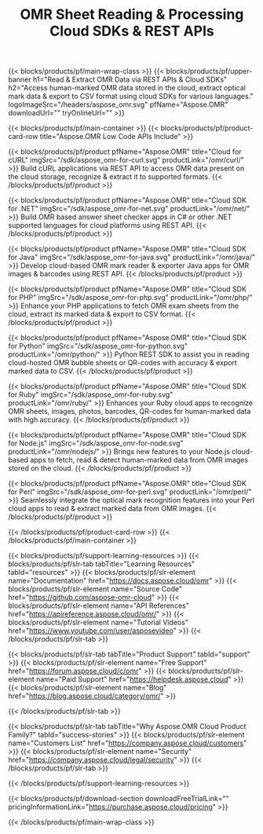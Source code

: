 ﻿---
title: OMR Sheet Reading & Processing Cloud SDKs & REST APIs 
weight: 10
description: Access human-marked OMR data stored in the cloud, extract optical mark data & export to CSV format using cloud SDKs for various languages
url: /family
---

{{< blocks/products/pf/main-wrap-class >}}
{{< blocks/products/pf/upper-banner h1="Read & Extract OMR Data via REST APIs & Cloud SDKs" h2="Access human-marked OMR data stored in the cloud, extract optical mark data & export to CSV format using cloud SDKs for various languages." logoImageSrc="/headers/aspose_omr.svg" pfName="Aspose.OMR" downloadUrl="" tryOnlineUrl="" >}}

{{< blocks/products/pf/main-container >}}
{{< blocks/products/pf/product-card-row title="Aspose.OMR Low Code APIs Include" >}}

{{< blocks/products/pf/product pfName="Aspose.OMR" title="Cloud for cURL" imgSrc="/sdk/aspose_omr-for-curl.svg" productLink="/omr/curl/" >}}
Build cURL applications via REST API to access OMR data present on the cloud storage, recognize & extract it to supported formats.
{{< /blocks/products/pf/product >}}

{{< blocks/products/pf/product pfName="Aspose.OMR" title="Cloud SDK for .NET" imgSrc="/sdk/aspose_omr-for-net.svg" productLink="/omr/net/" >}}
Build OMR based answer sheet checker apps in C# or other .NET supported languages for cloud platforms using REST API.
{{< /blocks/products/pf/product >}}

{{< blocks/products/pf/product pfName="Aspose.OMR" title="Cloud SDK for Java" imgSrc="/sdk/aspose_omr-for-java.svg" productLink="/omr/java/" >}}
Develop cloud-based OMR mark reader & exporter Java apps for OMR images & barcodes using REST API.
{{< /blocks/products/pf/product >}}

{{< blocks/products/pf/product pfName="Aspose.OMR" title="Cloud SDK for PHP" imgSrc="/sdk/aspose_omr-for-php.svg" productLink="/omr/php/" >}}
Enhance your PHP applications to fetch OMR exam sheets from the cloud, extract its marked data & export to CSV format.
{{< /blocks/products/pf/product >}}

{{< blocks/products/pf/product pfName="Aspose.OMR" title="Cloud SDK for Python" imgSrc="/sdk/aspose_omr-for-python.svg" productLink="/omr/python/" >}}
Python REST SDK to assist you in reading cloud-hosted OMR bubble sheets or QR-codes with accuracy & export marked data to CSV.
{{< /blocks/products/pf/product >}}

{{< blocks/products/pf/product pfName="Aspose.OMR" title="Cloud SDK for Ruby" imgSrc="/sdk/aspose_omr-for-ruby.svg" productLink="/omr/ruby/" >}}
Enhances your Ruby cloud apps to recognize OMR sheets, images, photos, barcodes, QR-codes for human-marked data with high accuracy.
{{< /blocks/products/pf/product >}}

{{< blocks/products/pf/product pfName="Aspose.OMR" title="Cloud SDK for Node.js" imgSrc="/sdk/aspose_omr-for-node.svg" productLink="/omr/nodejs/" >}}
Brings new features to your Node.js cloud-based apps to fetch, read & detect human-marked data from OMR images stored on the cloud.
{{< /blocks/products/pf/product >}}

{{< blocks/products/pf/product pfName="Aspose.OMR" title="Cloud SDK for Perl" imgSrc="/sdk/aspose_omr-for-perl.svg" productLink="/omr/perl/" >}}
Seamlessly integrate the optical mark recognition features into your Perl cloud apps to read & extract marked data from OMR images.
{{< /blocks/products/pf/product >}}

{{< /blocks/products/pf/product-card-row >}}
{{< /blocks/products/pf/main-container >}}

{{< blocks/products/pf/support-learning-resources >}}
{{< blocks/products/pf/slr-tab tabTitle="Learning Resources" tabId="resources" >}}
{{< blocks/products/pf/slr-element name="Documentation" href="https://docs.aspose.cloud/omr" >}}
{{< blocks/products/pf/slr-element name="Source Code" href="https://github.com/aspose-omr-cloud" >}}
{{< blocks/products/pf/slr-element name="API References" href="https://apireference.aspose.cloud/omr/" >}}
{{< blocks/products/pf/slr-element name="Tutorial Videos" href="https://www.youtube.com/user/asposevideo" >}}
{{< /blocks/products/pf/slr-tab >}}

{{< blocks/products/pf/slr-tab tabTitle="Product Support" tabId="support" >}}
{{< blocks/products/pf/slr-element name="Free Support" href="https://forum.aspose.cloud/c/omr" >}}
{{< blocks/products/pf/slr-element name="Paid Support" href="https://helpdesk.aspose.cloud" >}}
{{< blocks/products/pf/slr-element name="Blog" href="https://blog.aspose.cloud/category/omr/" >}}

{{< /blocks/products/pf/slr-tab >}}

{{< blocks/products/pf/slr-tab tabTitle="Why Aspose.OMR Cloud Product Family?" tabId="success-stories" >}}
{{< blocks/products/pf/slr-element name="Customers List" href="https://company.aspose.cloud/customers" >}}
{{< blocks/products/pf/slr-element name="Security" href="https://company.aspose.cloud/legal/security" >}}
{{< /blocks/products/pf/slr-tab >}}

{{< /blocks/products/pf/support-learning-resources >}}

{{< blocks/products/pf/download-section downloadFreeTrialLink="" pricingInformationLink="https://purchase.aspose.cloud/pricing" >}}

{{< /blocks/products/pf/main-wrap-class >}}

